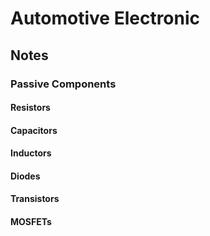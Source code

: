 # Automotive Electronic


## Notes 

### Passive Components

#### Resistors

#### Capacitors

#### Inductors

#### Diodes

#### Transistors

#### MOSFETs

#### 




